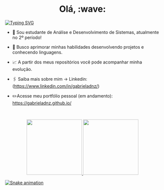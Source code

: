<h1 align="center"><b>Olá, :wave:</b></h1> 
<a href="https://git.io/typing-svg"><img src="https://readme-typing-svg.demolab.com?font=Fira+Code&pause=1000&width=435&lines=Bem-vindo(a) ao meu GitHub!" alt="Typing SVG"/></a>
<br/>
 
- 📖 Sou estudante de Análise e Desenvolvimento de Sistemas, atualmente no 2º período!
- 🧩 Busco aprimorar minhas habilidades desenvolvendo projetos e conhecendo linguagens.
- 📈 A partir dos meus repositórios você pode acompanhar minha evolução.
- 🖇️ Saiba mais sobre mim -> Linkedin: (https://www.linkedin.com/in/gabrieladnz/)
- ✏️Acesse meu portfólio pessoal (em andamento): https://gabrieladnz.github.io/

  <br />
  
<!---
gbdnz/gbdnz is a ✨ special ✨ repository because its `README.md` (this file) appears on your GitHub profile.
You can click the Preview link to take a look at your changes.
--->

<div align="center">
<div> <a href="https://github.com/gabrieladnz">
<img height="180em" src="https://github-readme-stats.vercel.app/api/top-langs/?username=gabrieladnz&layout=compact&langs_count=7&theme=dracula"/>
<img height="180em" src="https://github-readme-stats.vercel.app/api?username=gabrieladnz&show_icons=true&theme=dracula&include_all_commits=true&count_private=true"/>
</div>
</div>

![Snake animation](https://github.com/{{gabrieladnz}}/{{gabrieladnz}}/blob/output/github-contribution-grid-snake.svg)
